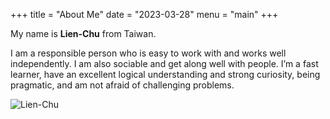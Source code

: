 +++
title = "About Me"
date = "2023-03-28"
menu = "main"
+++

My name is  **Lien-Chu** from Taiwan.

I am a responsible person who is easy to work with and works well independently. I am also sociable and get along well with people.
I’m a fast learner, have an excellent logical understanding and strong curiosity, being pragmatic, and am not afraid of challenging problems.

![Lien-Chu](/images/avatar.jpg)



